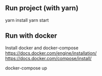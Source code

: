 ## Run project (with yarn)

yarn install
yarn start

## Run with docker

Install docker and docker-compose
https://docs.docker.com/engine/installation/
https://docs.docker.com/compose/install/

docker-compose up

